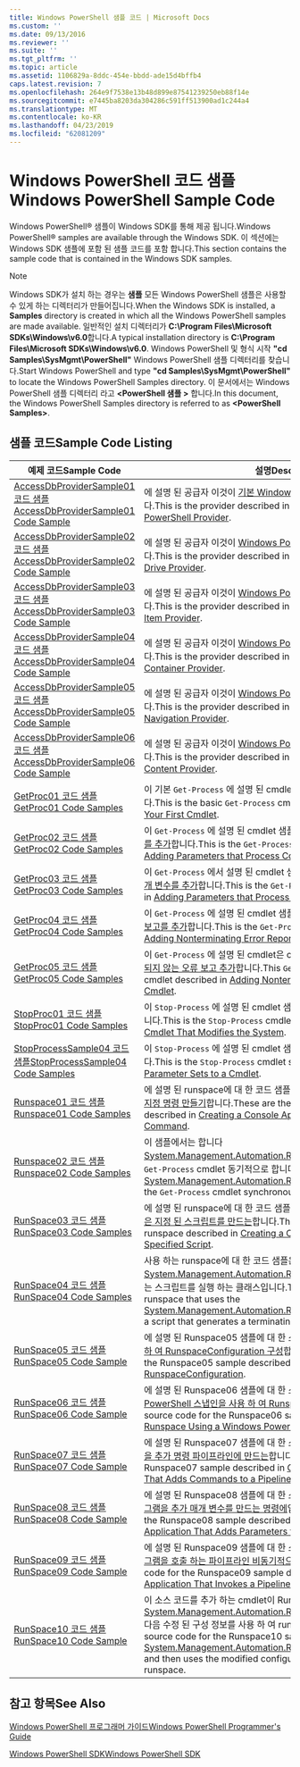 ```yaml
---
title: Windows PowerShell 샘플 코드 | Microsoft Docs
ms.custom: ''
ms.date: 09/13/2016
ms.reviewer: ''
ms.suite: ''
ms.tgt_pltfrm: ''
ms.topic: article
ms.assetid: 1106829a-8ddc-454e-bbdd-ade15d4bffb4
caps.latest.revision: 7
ms.openlocfilehash: 264e9f7538e13b48d899e87541239250eb88f14e
ms.sourcegitcommit: e7445ba8203da304286c591ff513900ad1c244a4
ms.translationtype: MT
ms.contentlocale: ko-KR
ms.lasthandoff: 04/23/2019
ms.locfileid: "62081209"
---
```

# <a name="windows-powershell-sample-code"></a><span data-ttu-id="9cd31-102">Windows PowerShell 코드 샘플</span><span class="sxs-lookup"><span data-stu-id="9cd31-102">Windows PowerShell Sample Code</span></span>

<span data-ttu-id="9cd31-103">Windows PowerShell® 샘플이 Windows SDK를 통해 제공 됩니다.</span><span class="sxs-lookup"><span data-stu-id="9cd31-103">Windows PowerShell® samples are available through the Windows SDK.</span></span> <span data-ttu-id="9cd31-104">이 섹션에는 Windows SDK 샘플에 포함 된 샘플 코드를 포함 합니다.</span><span class="sxs-lookup"><span data-stu-id="9cd31-104">This section contains the sample code that is contained in the Windows SDK samples.</span></span>

> [!NOTE]
> <span data-ttu-id="9cd31-105">Windows SDK가 설치 하는 경우는 **샘플** 모든 Windows PowerShell 샘플은 사용할 수 있게 하는 디렉터리가 만들어집니다.</span><span class="sxs-lookup"><span data-stu-id="9cd31-105">When the Windows SDK is installed, a **Samples** directory is created in which all the Windows PowerShell samples are made available.</span></span> <span data-ttu-id="9cd31-106">일반적인 설치 디렉터리가 **C:\Program Files\Microsoft SDKs\Windows\v6.0**합니다.</span><span class="sxs-lookup"><span data-stu-id="9cd31-106">A typical installation directory is **C:\Program Files\Microsoft SDKs\Windows\v6.0**.</span></span> <span data-ttu-id="9cd31-107">Windows PowerShell 및 형식 시작 **"cd Samples\SysMgmt\PowerShell"** Windows PowerShell 샘플 디렉터리를 찾습니다.</span><span class="sxs-lookup"><span data-stu-id="9cd31-107">Start Windows PowerShell and type **"cd Samples\SysMgmt\PowerShell"**  to locate the Windows PowerShell Samples directory.</span></span> <span data-ttu-id="9cd31-108">이 문서에서는 Windows PowerShell 샘플 디렉터리 라고  **\<PowerShell 샘플 >** 합니다.</span><span class="sxs-lookup"><span data-stu-id="9cd31-108">In this document, the Windows PowerShell Samples directory is referred to as **\<PowerShell Samples>**.</span></span>

## <a name="sample-code-listing"></a><span data-ttu-id="9cd31-109">샘플 코드</span><span class="sxs-lookup"><span data-stu-id="9cd31-109">Sample Code Listing</span></span>

|<span data-ttu-id="9cd31-110">예제 코드</span><span class="sxs-lookup"><span data-stu-id="9cd31-110">Sample Code</span></span>|<span data-ttu-id="9cd31-111">설명</span><span class="sxs-lookup"><span data-stu-id="9cd31-111">Description</span></span>|
|-----------------|-----------------|
|[<span data-ttu-id="9cd31-112">AccessDbProviderSample01 코드 샘플</span><span class="sxs-lookup"><span data-stu-id="9cd31-112">AccessDbProviderSample01 Code Sample</span></span>](./accessdbprovidersample01-code-sample.md)|<span data-ttu-id="9cd31-113">에 설명 된 공급자 이것이 [기본 Windows PowerShell 공급자를 만들](./creating-a-basic-windows-powershell-provider.md)합니다.</span><span class="sxs-lookup"><span data-stu-id="9cd31-113">This is the provider described in [Creating a Basic Windows PowerShell Provider](./creating-a-basic-windows-powershell-provider.md).</span></span>|
|[<span data-ttu-id="9cd31-114">AccessDbProviderSample02 코드 샘플</span><span class="sxs-lookup"><span data-stu-id="9cd31-114">AccessDbProviderSample02 Code Sample</span></span>](./accessdbprovidersample02-code-sample.md)|<span data-ttu-id="9cd31-115">에 설명 된 공급자 이것이 [Windows PowerShell 드라이브 공급자 만들기](./creating-a-windows-powershell-drive-provider.md)합니다.</span><span class="sxs-lookup"><span data-stu-id="9cd31-115">This is the provider described in [Creating a Windows PowerShell Drive Provider](./creating-a-windows-powershell-drive-provider.md).</span></span>|
|[<span data-ttu-id="9cd31-116">AccessDbProviderSample03 코드 샘플</span><span class="sxs-lookup"><span data-stu-id="9cd31-116">AccessDbProviderSample03 Code Sample</span></span>](./accessdbprovidersample03-code-sample.md)|<span data-ttu-id="9cd31-117">에 설명 된 공급자 이것이 [Windows PowerShell 항목 공급자 만들기](./creating-a-windows-powershell-item-provider.md)합니다.</span><span class="sxs-lookup"><span data-stu-id="9cd31-117">This is the provider described in [Creating a Windows PowerShell Item Provider](./creating-a-windows-powershell-item-provider.md).</span></span>|
|[<span data-ttu-id="9cd31-118">AccessDbProviderSample04 코드 샘플</span><span class="sxs-lookup"><span data-stu-id="9cd31-118">AccessDbProviderSample04 Code Sample</span></span>](./accessdbprovidersample04-code-sample.md)|<span data-ttu-id="9cd31-119">에 설명 된 공급자 이것이 [Windows PowerShell 컨테이너 공급자 만들기](./creating-a-windows-powershell-container-provider.md)합니다.</span><span class="sxs-lookup"><span data-stu-id="9cd31-119">This is the provider described in [Creating a Windows PowerShell Container Provider](./creating-a-windows-powershell-container-provider.md).</span></span>|
|[<span data-ttu-id="9cd31-120">AccessDbProviderSample05 코드 샘플</span><span class="sxs-lookup"><span data-stu-id="9cd31-120">AccessDbProviderSample05 Code Sample</span></span>](./accessdbprovidersample05-code-sample.md)|<span data-ttu-id="9cd31-121">에 설명 된 공급자 이것이 [Windows PowerShell 탐색 공급자 만들기](./creating-a-windows-powershell-navigation-provider.md)합니다.</span><span class="sxs-lookup"><span data-stu-id="9cd31-121">This is the provider described in [Creating a Windows PowerShell Navigation Provider](./creating-a-windows-powershell-navigation-provider.md).</span></span>|
|[<span data-ttu-id="9cd31-122">AccessDbProviderSample06 코드 샘플</span><span class="sxs-lookup"><span data-stu-id="9cd31-122">AccessDbProviderSample06 Code Sample</span></span>](./accessdbprovidersample06-code-sample.md)|<span data-ttu-id="9cd31-123">에 설명 된 공급자 이것이 [Windows PowerShell 콘텐츠 공급자를 만들](./creating-a-windows-powershell-content-provider.md)합니다.</span><span class="sxs-lookup"><span data-stu-id="9cd31-123">This is the provider described in [Creating a Windows PowerShell Content Provider](./creating-a-windows-powershell-content-provider.md).</span></span>|
|[<span data-ttu-id="9cd31-124">GetProc01 코드 샘플</span><span class="sxs-lookup"><span data-stu-id="9cd31-124">GetProc01 Code Samples</span></span>](./getproc01-code-samples.md)|<span data-ttu-id="9cd31-125">이 기본 `Get-Process` 에 설명 된 cmdlet 샘플 [첫 번째 Cmdlet 만들기](../cmdlet/creating-a-cmdlet-without-parameters.md)합니다.</span><span class="sxs-lookup"><span data-stu-id="9cd31-125">This is the basic `Get-Process` cmdlet sample described in [Creating Your First Cmdlet](../cmdlet/creating-a-cmdlet-without-parameters.md).</span></span>|
|[<span data-ttu-id="9cd31-126">GetProc02 코드 샘플</span><span class="sxs-lookup"><span data-stu-id="9cd31-126">GetProc02 Code Samples</span></span>](./getproc02-code-samples.md)|<span data-ttu-id="9cd31-127">이 `Get-Process` 에 설명 된 cmdlet 샘플 [해당 프로세스 명령줄 입력 매개 변수를 추가](../cmdlet/adding-parameters-that-process-command-line-input.md)합니다.</span><span class="sxs-lookup"><span data-stu-id="9cd31-127">This is the `Get-Process` cmdlet sample described in [Adding Parameters that Process Command-Line Input](../cmdlet/adding-parameters-that-process-command-line-input.md).</span></span>|
|[<span data-ttu-id="9cd31-128">GetProc03 코드 샘플</span><span class="sxs-lookup"><span data-stu-id="9cd31-128">GetProc03 Code Samples</span></span>](./getproc03-code-samples.md)|<span data-ttu-id="9cd31-129">이 `Get-Process` 에서 설명 된 cmdlet 샘플 [해당 프로세스 파이프라인 입력 매개 변수를 추가](../cmdlet/adding-parameters-that-process-pipeline-input.md)합니다.</span><span class="sxs-lookup"><span data-stu-id="9cd31-129">This is the `Get-Process` cmdlet sample described in [Adding Parameters that Process Pipeline Input](../cmdlet/adding-parameters-that-process-pipeline-input.md).</span></span>|
|[<span data-ttu-id="9cd31-130">GetProc04 코드 샘플</span><span class="sxs-lookup"><span data-stu-id="9cd31-130">GetProc04 Code Samples</span></span>](./getproc04-code-samples.md)|<span data-ttu-id="9cd31-131">이 `Get-Process` 에 설명 된 cmdlet 샘플 [Your cmdlet 종료 되지 않는 오류 보고를 추가](../cmdlet/adding-non-terminating-error-reporting-to-your-cmdlet.md)합니다.</span><span class="sxs-lookup"><span data-stu-id="9cd31-131">This is the `Get-Process` cmdlet sample described in [Adding Nonterminating Error Reporting to Your Cmdlet](../cmdlet/adding-non-terminating-error-reporting-to-your-cmdlet.md).</span></span>|
|[<span data-ttu-id="9cd31-132">GetProc05 코드 샘플</span><span class="sxs-lookup"><span data-stu-id="9cd31-132">GetProc05 Code Samples</span></span>](./getproc05-code-samples.md)|<span data-ttu-id="9cd31-133">이 `Get-Process` 에 설명 된 cmdlet은 cmdlet 비슷합니다 [Your cmdlet 종료 되지 않는 오류 보고 추가](../cmdlet/adding-non-terminating-error-reporting-to-your-cmdlet.md)합니다.</span><span class="sxs-lookup"><span data-stu-id="9cd31-133">This `Get-Process` cmdlet is similar to the cmdlet described in [Adding Nonterminating Error Reporting to Your Cmdlet](../cmdlet/adding-non-terminating-error-reporting-to-your-cmdlet.md).</span></span>|
|[<span data-ttu-id="9cd31-134">StopProc01 코드 샘플</span><span class="sxs-lookup"><span data-stu-id="9cd31-134">StopProc01 Code Samples</span></span>](./stopproc01-code-samples.md)|<span data-ttu-id="9cd31-135">이 `Stop-Process` 에 설명 된 cmdlet 샘플 [시스템을 Cmdlet는 수정 만들기](../cmdlet/creating-a-cmdlet-that-modifies-the-system.md)합니다.</span><span class="sxs-lookup"><span data-stu-id="9cd31-135">This is the `Stop-Process` cmdlet sample described in [Creating a Cmdlet That Modifies the System](../cmdlet/creating-a-cmdlet-that-modifies-the-system.md).</span></span>|
|[<span data-ttu-id="9cd31-136">StopProcessSample04 코드 샘플</span><span class="sxs-lookup"><span data-stu-id="9cd31-136">StopProcessSample04 Code Samples</span></span>](./stopprocesssample04-code-samples.md)|<span data-ttu-id="9cd31-137">이 `Stop-Process` 에 설명 된 cmdlet 샘플 [cmdlet 매개 변수 집합 추가](../cmdlet/adding-parameter-sets-to-a-cmdlet.md)합니다.</span><span class="sxs-lookup"><span data-stu-id="9cd31-137">This is the `Stop-Process` cmdlet sample described in [Adding Parameter Sets to a Cmdlet](../cmdlet/adding-parameter-sets-to-a-cmdlet.md).</span></span>|
|[<span data-ttu-id="9cd31-138">Runspace01 코드 샘플</span><span class="sxs-lookup"><span data-stu-id="9cd31-138">Runspace01 Code Samples</span></span>](./runspace01-code-samples.md)|<span data-ttu-id="9cd31-139">에 설명 된 runspace에 대 한 코드 샘플을 이들은 [콘솔 응용 프로그램을 실행 지정 명령 만들기](http://msdn.microsoft.com/en-us/793a6570-a072-4799-840b-172f28ce620e)합니다.</span><span class="sxs-lookup"><span data-stu-id="9cd31-139">These are the code samples for the runspace described in [Creating a Console Application That Runs a Specified Command](http://msdn.microsoft.com/en-us/793a6570-a072-4799-840b-172f28ce620e).</span></span>|
|[<span data-ttu-id="9cd31-140">Runspace02 코드 샘플</span><span class="sxs-lookup"><span data-stu-id="9cd31-140">Runspace02 Code Samples</span></span>](./runspace02-code-samples.md)|<span data-ttu-id="9cd31-141">이 샘플에서는 합니다 [System.Management.Automation.Runspaceinvoke](/dotnet/api/System.Management.Automation.RunspaceInvoke) 실행 하는 클래스는 `Get-Process` cmdlet 동기적으로 합니다.</span><span class="sxs-lookup"><span data-stu-id="9cd31-141">This sample uses the [System.Management.Automation.Runspaceinvoke](/dotnet/api/System.Management.Automation.RunspaceInvoke) class to execute the `Get-Process` cmdlet synchronously.</span></span>|
|[<span data-ttu-id="9cd31-142">RunSpace03 코드 샘플</span><span class="sxs-lookup"><span data-stu-id="9cd31-142">RunSpace03 Code Samples</span></span>](./runspace03-code-samples.md)|<span data-ttu-id="9cd31-143">에 설명 된 runspace에 대 한 코드 샘플을 이들은 [콘솔 응용 프로그램을 실행은 지정 된 스크립트를 만드는](http://msdn.microsoft.com/en-us/a93e6006-36db-4bcc-b9da-c5bebf4ffd68)합니다.</span><span class="sxs-lookup"><span data-stu-id="9cd31-143">These are the code samples for the runspace described in [Creating a Console Application That Runs a Specified Script](http://msdn.microsoft.com/en-us/a93e6006-36db-4bcc-b9da-c5bebf4ffd68).</span></span>|
|[<span data-ttu-id="9cd31-144">RunSpace04 코드 샘플</span><span class="sxs-lookup"><span data-stu-id="9cd31-144">RunSpace04 Code Samples</span></span>](./runspace04-code-samples.md)|<span data-ttu-id="9cd31-145">사용 하는 runspace에 대 한 코드 샘플은이 [System.Management.Automation.Runspaceinvoke](/dotnet/api/System.Management.Automation.RunspaceInvoke) 종료 오류를 생성 하는 스크립트를 실행 하는 클래스입니다.</span><span class="sxs-lookup"><span data-stu-id="9cd31-145">This is a code sample for a runspace that uses the [System.Management.Automation.Runspaceinvoke](/dotnet/api/System.Management.Automation.RunspaceInvoke) class to execute a script that generates a terminating error.</span></span>|
|[<span data-ttu-id="9cd31-146">RunSpace05 코드 샘플</span><span class="sxs-lookup"><span data-stu-id="9cd31-146">RunSpace05 Code Sample</span></span>](./runspace05-code-sample.md)|<span data-ttu-id="9cd31-147">에 설명 된 Runspace05 샘플에 대 한 소스 코드를 이것이 [Runspace를 사용 하 여 RunspaceConfiguration 구성](http://msdn.microsoft.com/en-us/42681d19-2d05-4975-befd-afb1990e79b2)합니다.</span><span class="sxs-lookup"><span data-stu-id="9cd31-147">This is the source code for the Runspace05 sample described in [Configuring a Runspace Using RunspaceConfiguration](http://msdn.microsoft.com/en-us/42681d19-2d05-4975-befd-afb1990e79b2).</span></span>|
|[<span data-ttu-id="9cd31-148">RunSpace06 코드 샘플</span><span class="sxs-lookup"><span data-stu-id="9cd31-148">RunSpace06 Code Sample</span></span>](./runspace06-code-sample.md)|<span data-ttu-id="9cd31-149">에 설명 된 Runspace06 샘플에 대 한 소스 코드를 이것이 [Windows PowerShell 스냅인을 사용 하 여 Runspace를 구성](http://msdn.microsoft.com/en-us/a7289ee8-9732-49ee-91c7-d533e9538b83)합니다.</span><span class="sxs-lookup"><span data-stu-id="9cd31-149">This is the source code for the Runspace06 sample described in [Configuring a Runspace Using a Windows PowerShell Snap-in](http://msdn.microsoft.com/en-us/a7289ee8-9732-49ee-91c7-d533e9538b83).</span></span>|
|[<span data-ttu-id="9cd31-150">RunSpace07 코드 샘플</span><span class="sxs-lookup"><span data-stu-id="9cd31-150">RunSpace07 Code Sample</span></span>](./runspace07-code-sample.md)|<span data-ttu-id="9cd31-151">에 설명 된 Runspace07 샘플에 대 한 소스 코드입니다 [는 콘솔 응용 프로그램을 추가 명령 파이프라인에 만드는](http://msdn.microsoft.com/en-us/01eb7808-e97b-4905-80be-9e2fa38c262e)합니다.</span><span class="sxs-lookup"><span data-stu-id="9cd31-151">This is the source code for the Runspace07 sample described in [Creating a Console Application That Adds Commands to a Pipeline](http://msdn.microsoft.com/en-us/01eb7808-e97b-4905-80be-9e2fa38c262e).</span></span>|
|[<span data-ttu-id="9cd31-152">RunSpace08 코드 샘플</span><span class="sxs-lookup"><span data-stu-id="9cd31-152">RunSpace08 Code Sample</span></span>](./runspace08-code-sample.md)|<span data-ttu-id="9cd31-153">에 설명 된 Runspace08 샘플에 대 한 소스 코드를 이것이 [는 콘솔 응용 프로그램을 추가 매개 변수를 만드는 명령에](http://msdn.microsoft.com/en-us/848b2b46-60f1-4a86-b448-cfc7c0cccfba)입니다.</span><span class="sxs-lookup"><span data-stu-id="9cd31-153">This is the source code for the Runspace08 sample described in [Creating a Console Application That Adds Parameters to a Command](http://msdn.microsoft.com/en-us/848b2b46-60f1-4a86-b448-cfc7c0cccfba).</span></span>|
|[<span data-ttu-id="9cd31-154">RunSpace09 코드 샘플</span><span class="sxs-lookup"><span data-stu-id="9cd31-154">RunSpace09 Code Sample</span></span>](./runspace09-code-sample.md)|<span data-ttu-id="9cd31-155">에 설명 된 Runspace09 샘플에 대 한 소스 코드를 이것이 [는 콘솔 응용 프로그램을 호출 하는 파이프라인 비동기적으로 만드는](http://msdn.microsoft.com/en-us/198c1c94-2a06-457e-93ce-c0d910618e47)합니다.</span><span class="sxs-lookup"><span data-stu-id="9cd31-155">This is the source code for the Runspace09 sample described in [Creating a Console Application That Invokes a Pipeline Asynchronously](http://msdn.microsoft.com/en-us/198c1c94-2a06-457e-93ce-c0d910618e47).</span></span>|
|[<span data-ttu-id="9cd31-156">RunSpace10 코드 샘플</span><span class="sxs-lookup"><span data-stu-id="9cd31-156">RunSpace10 Code Sample</span></span>](./runspace10-code-sample.md)|<span data-ttu-id="9cd31-157">이 소스 코드를 추가 하는 cmdlet이 Runspace10 샘플 [System.Management.Automation.Runspaces.Runspaceconfiguration](/dotnet/api/System.Management.Automation.Runspaces.RunspaceConfiguration) 다음 수정 된 구성 정보를 사용 하 여 runspace를 만드는 합니다.</span><span class="sxs-lookup"><span data-stu-id="9cd31-157">This is the source code for the Runspace10 sample, which adds a cmdlet to [System.Management.Automation.Runspaces.Runspaceconfiguration](/dotnet/api/System.Management.Automation.Runspaces.RunspaceConfiguration) and then uses the modified configuration information to create the runspace.</span></span>|

## <a name="see-also"></a><span data-ttu-id="9cd31-158">참고 항목</span><span class="sxs-lookup"><span data-stu-id="9cd31-158">See Also</span></span>

[<span data-ttu-id="9cd31-159">Windows PowerShell 프로그래머 가이드</span><span class="sxs-lookup"><span data-stu-id="9cd31-159">Windows PowerShell Programmer's Guide</span></span>](./windows-powershell-programmer-s-guide.md)

[<span data-ttu-id="9cd31-160">Windows PowerShell SDK</span><span class="sxs-lookup"><span data-stu-id="9cd31-160">Windows PowerShell SDK</span></span>](../windows-powershell-reference.md)